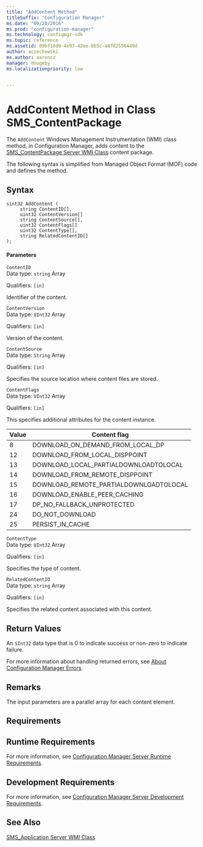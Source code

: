 ```yaml
---
title: "AddContent Method"
titleSuffix: "Configuration Manager"
ms.date: "09/20/2016"
ms.prod: "configuration-manager"
ms.technology: configmgr-sdk
ms.topic: reference
ms.assetid: 09bf18d9-4e97-42ee-bb5c-a87d2556449d
author: aczechowski
ms.author: aaroncz
manager: dougebyms.localizationpriority: low


---
```

# AddContent Method in Class SMS_ContentPackage
The `AddContent` Windows Management Instrumentation (WMI) class method, in Configuration Manager, adds content to the [SMS_ContentPackage Server WMI Class](../../../../../develop/reference/core/servers/configure/sms_contentpackage-server-wmi-class.md) content package.  

 The following syntax is simplified from Managed Object Format (MOF) code and defines the method.  

## Syntax  

```  
sint32 AddContent (  
     string ContentID[],  
     uint32 ContentVersion[]  
     string ContentSource[],  
     uint32 ContentFlags[]  
     uint32 ContentType[],  
     string RelatedContentID[]  
);  
```  

#### Parameters  
 `ContentID`  
 Data type: `string` Array  

 Qualifiers: `[in]`  

 Identifier of the content.  

 `ContentVersion`  
 Data type: `UInt32` Array  

 Qualifiers: `[in]`  

 Version of the content.  

 `ContentSource`  
 Data type: `String` Array  

 Qualifiers: `[in]`  

 Specifies the source location where content files are stored.  

 `ContentFlags`  
 Data type: `UInt32` Array  

 Qualifiers: `[in]`  

 This specifies additional attributes for the content instance.  

|Value|Content flag|  
|-|-|  
|8|DOWNLOAD_ON_DEMAND_FROM_LOCAL_DP|  
|12|DOWNLOAD_FROM_LOCAL_DISPPOINT|  
|13|DOWNLOAD_LOCAL_PARTIALDOWNLOADTOLOCAL|  
|14|DOWNLOAD_FROM_REMOTE_DISPPOINT|  
|15|DOWNLOAD_REMOTE_PARTIALDOWNLOADTOLOCAL|  
|16|DOWNLOAD_ENABLE_PEER_CACHING|  
|17|DP_NO_FALLBACK_UNPROTECTED|  
|24|DO_NOT_DOWNLOAD|  
|25|PERSIST_IN_CACHE|  

 `ContentType`  
 Data type: `UInt32` Array  

 Qualifiers: `[in]`  

 Specifies the type of content.  

 `RelatedContentID`  
 Data type: `string` Array  

 Qualifiers: `[in]`  

 Specifies the related content associated with this content.  

## Return Values  
 An  `SInt32` data type that is 0 to indicate success or non-zero to indicate failure.  

 For more information about handling returned errors, see [About Configuration Manager Errors](../../../../../develop/core/understand/about-configuration-manager-errors.md).  

## Remarks  
 The input parameters are a parallel array for each content element.  

## Requirements  

## Runtime Requirements  
 For more information, see [Configuration Manager Server Runtime Requirements](../../../../../develop/core/reqs/server-runtime-requirements.md).  

## Development Requirements  
 For more information, see [Configuration Manager Server Development Requirements](../../../../../develop/core/reqs/server-development-requirements.md).  

## See Also  
 [SMS_Application Server WMI Class](../../../../../develop/reference/apps/sms_application-server-wmi-class.md)   
